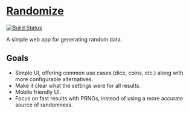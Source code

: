 [Randomize](http://nicolasmccurdy.github.io/randomize/)
=======================================================
[![Build Status](https://travis-ci.org/nicolasmccurdy/randomize.svg?branch=master)](https://travis-ci.org/nicolasmccurdy/randomize)

A simple web app for generating random data.

Goals
-----

- Simple UI, offering common use cases (dice, coins, etc.) along with more configurable alternatives.
- Make it clear what the settings were for all results.
- Mobile friendly UI.
- Focus on fast results with PRNGs, instead of using a more accurate source of randomness.

